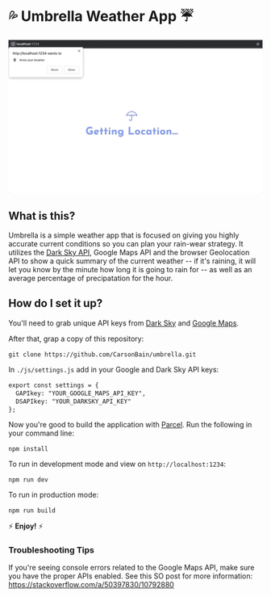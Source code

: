 # 💦 Umbrella Weather App ☔

![](umbrella-demo.gif)

## What is this?

Umbrella is a simple weather app that is focused on giving you highly accurate current conditions so you can plan your rain-wear strategy. It utilizes the [Dark Sky API](https://darksky.net/dev), Google Maps API and the browser Geolocation API to show a quick summary of the current weather -- if it's raining, it will let you know by the minute how long it is going to rain for -- as well as an average percentage of precipatation for the hour.

## How do I set it up?

You'll need to grab unique API keys from [Dark Sky](https://darksky.net/dev) and [Google Maps](https://developers.google.com/maps/documentation/javascript/get-api-key).

After that, grap a copy of this repository:

```
git clone https://github.com/CarsonBain/umbrella.git
```

In `./js/settings.js` add in your Google and Dark Sky API keys:

```
export const settings = {
  GAPIkey: "YOUR_GOOGLE_MAPS_API_KEY",
  DSAPIkey: "YOUR_DARKSKY_API_KEY"
};
```

Now you're good to build the application with [Parcel](https://github.com/parcel-bundler/parcel). Run the following in your command line:

```
npm install
```

To run in development mode and view on `http://localhost:1234`:

```
npm run dev
```

To run in production mode:

```
npm run build
```

⚡ **Enjoy!** ⚡

### Troubleshooting Tips

If you're seeing console errors related to the Google Maps API, make sure you have the proper APIs enabled. See this SO post for more information: https://stackoverflow.com/a/50397830/10792880
